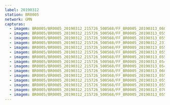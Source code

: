 ```yaml
---
label: 20190312
station: BR0005
network: GMN
capturas:
  - imagem: BR0005/BR0005_20190312_215726_500568/FF_BR0005_20190313_060318_682_0574720.fits_maxpixel.jpg
  - imagem: BR0005/BR0005_20190312_215726_500568/FF_BR0005_20190313_055819_153_0568832.fits_maxpixel.jpg
  - imagem: BR0005/BR0005_20190312_215726_500568/FF_BR0005_20190313_055253_800_0562432.fits_maxpixel.jpg
  - imagem: BR0005/BR0005_20190312_215726_500568/FF_BR0005_20190312_231036_223_0084992.fits_maxpixel.jpg
  - imagem: BR0005/BR0005_20190312_215726_500568/FF_BR0005_20190313_055423_474_0564224.fits_maxpixel.jpg
  - imagem: BR0005/BR0005_20190312_215726_500568/FF_BR0005_20190313_055436_275_0564480.fits_maxpixel.jpg
  - imagem: BR0005/BR0005_20190312_215726_500568/FF_BR0005_20190313_055240_985_0562176.fits_maxpixel.jpg
  - imagem: BR0005/BR0005_20190312_215726_500568/FF_BR0005_20190313_054932_299_0558848.fits_maxpixel.jpg
  - imagem: BR0005/BR0005_20190312_215726_500568/FF_BR0005_20190313_054945_103_0559104.fits_maxpixel.jpg
  - imagem: BR0005/BR0005_20190312_215726_500568/FF_BR0005_20190313_060331_527_0574976.fits_maxpixel.jpg
  - imagem: BR0005/BR0005_20190312_215726_500568/FF_BR0005_20190313_055806_338_0568576.fits_maxpixel.jpg
  - imagem: BR0005/BR0005_20190312_215726_500568/FF_BR0005_20190313_055844_773_0569344.fits_maxpixel.jpg
  - imagem: BR0005/BR0005_20190312_215726_500568/FF_BR0005_20190313_055831_955_0569088.fits_maxpixel.jpg
  - imagem: BR0005/BR0005_20190312_215726_500568/FF_BR0005_20190313_070409_133_0647424.fits_maxpixel.jpg
  - imagem: BR0005/BR0005_20190312_215726_500568/FF_BR0005_20190313_055753_534_0568320.fits_maxpixel.jpg
---
```

